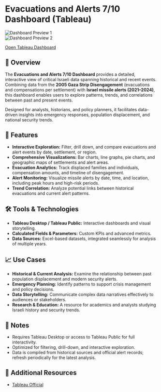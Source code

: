 # Evacuations and Alerts 7/10 Dashboard (Tableau)

![Dashboard Preview 1](<img width="1300" height="661" alt="image" src="https://github.com/user-attachments/assets/61716bc5-5a99-49d9-84da-cf3f8048bab1" />)  
![Dashboard Preview 2](<img width="1237" height="667" alt="image" src="https://github.com/user-attachments/assets/115b7b94-1d65-4d73-9147-9edf6b55bbac" />)  

[Open Tableau Dashboard](https://public.tableau.com/app/profile/sahar.yacoov/viz/DigitalOperationsDashboard-AnalyticsCommandCenter/Dashboard1?publish=yes)

## 🧠 Overview
The **Evacuations and Alerts 7/10 Dashboard** provides a detailed, interactive view of critical Israeli data spanning historical and recent events. Combining data from the **2005 Gaza Strip Disengagement** (evacuations and compensations per settlement) with **Israel missile alerts (2021–2024)**, this dashboard enables users to explore patterns, trends, and correlations between past and present events.  

Designed for analysts, historians, and policy planners, it facilitates data-driven insights into emergency responses, population displacement, and national security trends.  

## 🔧 Features
- **Interactive Exploration:** Filter, drill down, and compare evacuations and alert events by date, settlement, or region.  
- **Comprehensive Visualizations:** Bar charts, line graphs, pie charts, and geographic maps of settlements and alert areas.  
- **Evacuation Analytics:** Track displaced families and individuals, compensation amounts, and timeline of disengagement.  
- **Alert Monitoring:** Visualize missile alerts by date, time, and location, including peak hours and high-risk periods.  
- **Trend Correlation:** Analyze potential links between historical evacuations and current alert patterns.  

## 🛠 Tools & Technologies
- **Tableau Desktop / Tableau Public:** Interactive dashboards and visual storytelling.  
- **Calculated Fields & Parameters:** Custom KPIs and advanced metrics.  
- **Data Sources:** Excel-based datasets, integrated seamlessly for analysis of multiple years.  

## 📈 Use Cases
- **Historical & Current Analysis:** Examine the relationship between past population displacement and modern security alerts.  
- **Emergency Planning:** Identify patterns to support crisis management and policy decisions.  
- **Data Storytelling:** Communicate complex data narratives effectively to audiences or stakeholders.  
- **Research & Education:** A resource for academics and analysts studying Israeli history and security trends.  

## 📌 Notes
- Requires Tableau Desktop or access to Tableau Public for full interactivity.  
- Optimized for filtering, drill-down, and interactive exploration.  
- Data is compiled from historical sources and official alert records; refresh periodically for the latest analysis.  

## 🔗 Additional Resources
- [Tableau Official](https://www.tableau.com/)
